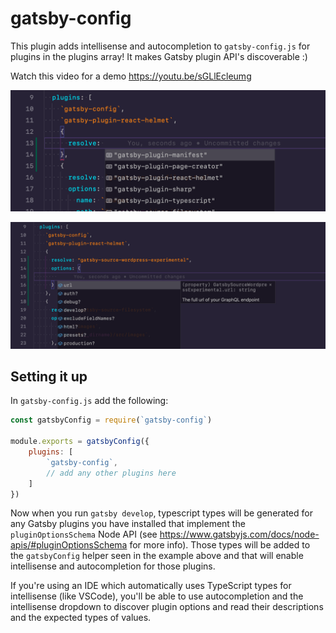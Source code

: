 # gatsby-config
This plugin adds intellisense and autocompletion to `gatsby-config.js` for plugins in the plugins array! It makes Gatsby plugin API's discoverable :)
 
Watch this video for a demo https://youtu.be/sGLlEcleumg

![Gatsby Plugin resolve intellisense dropdown](https://github.com/TylerBarnes/gatsby-config/blob/main/assets/resolve-intellisense.png)

![Gatsby Plugin options intellisense dropdown](https://github.com/TylerBarnes/gatsby-config/blob/main/assets/options-intellisense.png)

## Setting it up

In `gatsby-config.js` add the following:

```js
const gatsbyConfig = require(`gatsby-config`)

module.exports = gatsbyConfig({
    plugins: [
        `gatsby-config`,
        // add any other plugins here
    ]
})
```

Now when you run `gatsby develop`, typescript types will be generated for any Gatsby plugins you have installed that implement the `pluginOptionsSchema` Node API (see https://www.gatsbyjs.com/docs/node-apis/#pluginOptionsSchema for more info). Those types will be added to the `gatsbyConfig` helper seen in the example above and that will enable intellisense and autocompletion for those plugins.

If you're using an IDE which automatically uses TypeScript types for intellisense (like VSCode), you'll be able to use autocompletion and the intellisense dropdown to discover plugin options and read their descriptions and the expected types of values.

